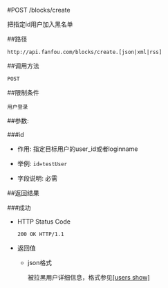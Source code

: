 #POST /blocks/create

把指定id用户加入黑名单

##路径

	http://api.fanfou.com/blocks/create.[json|xml|rss]

##调用方法

	POST

##限制条件

	用户登录

##参数:

###id

- 作用: 指定目标用户的user_id或者loginname

- 举例: `id=testUser`

- 字段说明: 必需

##返回结果

###成功

- HTTP Status Code

    `200 OK HTTP/1.1`
 
- 返回值
 
	* json格式

        被拉黑用户详细信息，格式参见[[users show]](/users/show)
